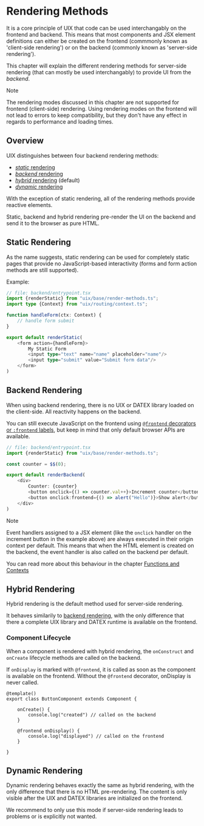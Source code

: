 # Rendering Methods

It is a core principle of UIX that code can be used interchangably on the frontend and backend.
This means that most components and JSX element definitions can either be created on the frontend (commmonly known as 'client-side rendering')
or on the backend (commonly known as 'server-side rendering').

This chapter will explain the different rendering methods for server-side rendering (that can mostly be used
interchangably) to provide UI from the *backend*.

> [!NOTE]
> The rendering modes discussed in this chapter are not supported for frontend (client-side) rendering.
> Using rendering modes on the frontend will not lead to errors to keep compatibility, but they don't
> have any effect in regards to performance and loading times.

## Overview

UIX distinguishes between four backend rendering methods:
 * [*static* rendering](#static-rendering)
 * [*backend* rendering](#backend-rendering)
 * [*hybrid* rendering](#hybrid-rendering) (default)
 * [*dynamic* rendering](#dynamic-rendering)

With the exception of static rendering, all of the rendering methods
provide reactive elements.

Static, backend and hybrid rendering pre-render the UI on the backend and send it
to the browser as pure HTML.


## Static Rendering

As the name suggests, static rendering can be used for completely static pages
that provide no JavaScript-based interactivity (forms and form action methods are still supported).

Example:
```ts
// file: backend/entrypoint.tsx
import {renderStatic} from "uix/base/render-methods.ts";
import type {Context} from "uix/routing/context.ts";

function handleForm(ctx: Context) {
    // handle form submit
}

export default renderStatic(
    <form action={handleForm}>
        My Static Form
        <input type="text" name="name" placeholder="name"/>
        <input type="submit" value="Submit form data"/>
    </form>
)

```

## Backend Rendering

When using backend rendering, there is no UIX or DATEX library loaded on the client-side.
All reactivity happens on the backend. 

You can still execute JavaScript on the frontend using [`@frontend` decorators or `:frontend` labels](10%20Functions%20and%20Contexts.md#scenario-3-event-handlers-in-the-frontend-context),
but keep in mind that only default browser APIs are available.

```ts
// file: backend/entrypoint.tsx
import {renderStatic} from "uix/base/render-methods.ts";

const counter = $$(0);

export default renderBackend(
    <div>
        Counter: {counter}
        <button onclick={() => counter.val++}>Increment counter</button>
        <button onclick:frontend={() => alert("Hello")}>Show alert</button>
    </div>
)

```

> [!NOTE]
> Event handlers assigned to a JSX element (like the `onclick` handler on the increment button in the example above) are always executed in their origin context per default.
> This means that when the HTML element is created on the backend, the event handler is also called on the backend per default.
> 
> You can read more about this behaviour in the chapter [Functions and Contexts](./10%20Functions%20and%20Contexts.md)


## Hybrid Rendering

Hybrid rendering is the default method used for server-side rendering.

It behaves similarily to [backend rendering](#backend-rendering), with the only difference
that there a complete UIX library and DATEX runtime is available on the frontend.

### Component Lifecycle

When a component is rendered with hybrid rendering,
the `onConstruct` and `onCreate` lifecycle methods are called on
the backend. 

If `onDisplay` is marked with `@frontend`, it is called
as soon as the component is available on the frontend.
Without the `@frontend` decorator, onDisplay is never called.

```tsx
@template()
export class ButtonComponent extends Component {

    onCreate() {
        console.log("created") // called on the backend
    }
 
    @frontend onDisplay() {
        console.log("displayed") // called on the frontend
    }

}
```


## Dynamic Rendering

Dynamic rendering behaves exactly the same as hybrid rendering, with the only difference that
there is no HTML pre-rendering. 
The content is only visible after the UIX and DATEX libraries are initialized on the frontend.

We recommend to only use this mode if server-side rendering leads to problems or is explicitly not wanted.
